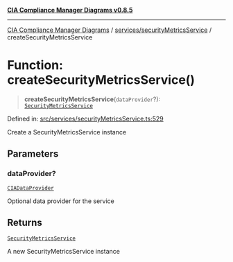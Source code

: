 [**CIA Compliance Manager Diagrams v0.8.5**](../../../README.md)

***

[CIA Compliance Manager Diagrams](../../../modules.md) / [services/securityMetricsService](../README.md) / createSecurityMetricsService

# Function: createSecurityMetricsService()

> **createSecurityMetricsService**(`dataProvider`?): [`SecurityMetricsService`](../classes/SecurityMetricsService.md)

Defined in: [src/services/securityMetricsService.ts:529](https://github.com/Hack23/cia-compliance-manager/blob/3ae0301247f765ba03c8c0fe645db4718bb8af76/src/services/securityMetricsService.ts#L529)

Create a SecurityMetricsService instance

## Parameters

### dataProvider?

[`CIADataProvider`](../../../types/cia-services/interfaces/CIADataProvider.md)

Optional data provider for the service

## Returns

[`SecurityMetricsService`](../classes/SecurityMetricsService.md)

A new SecurityMetricsService instance
